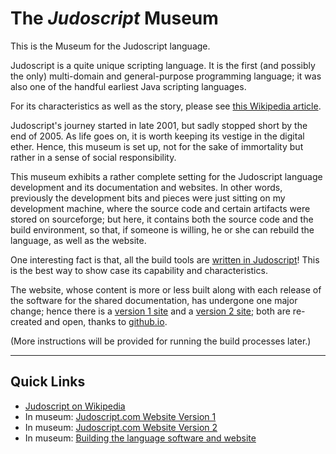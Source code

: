 # The _Judoscript_ Museum
This is the Museum for the Judoscript language.

Judoscript is a quite unique scripting language. It is the first (and possibly the only) multi-domain and general-purpose programming language; it was also one of the handful earliest Java scripting languages.

For its characteristics as well as the story, please see [this Wikipedia article](https://en.wikipedia.org/wiki/Judoscript).

Judoscript's journey started in late 2001, but sadly stopped short by the end of 2005. As life goes on, it is worth keeping its vestige in the digital ether. Hence, this museum is set up, not for the sake of immortality but rather in a sense of social responsibility.

This museum exhibits a rather complete setting for the Judoscript language development and its documentation and websites. In other words, previously the development bits and pieces were just sitting on my development machine, where the source code and certain artifacts were stored on sourceforge; but here, it contains both the source code and the build environment, so that, if someone is willing, he or she can rebuild the language, as well as the website.

One interesting fact is that, all the build tools are [written in Judoscript](https://metaprgmr.github.io/Judoscript/website/)! This is the best way to show case its capability and characteristics.

The website, whose content is more or less built along with each release of the software for the shared documentation, has undergone one major change; hence there is a [version 1 site](https://metaprgmr.github.io/Judoscript/website/judoscript.com-v1/) and a [version 2 site](https://metaprgmr.github.io/Judoscript/website/judoscript.com-v2/); both are re-created and open, thanks to <u>github.io</u>.

(More instructions will be provided for running the build processes later.)

-----------
## Quick Links
* [Judoscript on Wikipedia](https://en.wikipedia.org/wiki/Judoscript)
* In museum: [Judoscript.com Website Version 1](https://metaprgmr.github.io/Judoscript/website/judoscript.com-v1/)
* In museum: [Judoscript.com Website Version 2](https://metaprgmr.github.io/Judoscript/website/judoscript.com-v2/)
* In museum: [Building the language software and website](https://metaprgmr.github.io/Judoscript/website/)

